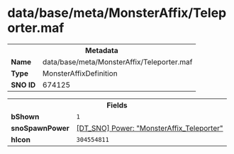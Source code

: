 <h1>data/base/meta/MonsterAffix/Teleporter.maf</h1><table><tr><th colspan="100%">Metadata</th></tr><tr><td><b>Name</b></td><td>data/base/meta/MonsterAffix/Teleporter.maf</td></tr><tr><td><b>Type</b></td><td>MonsterAffixDefinition</td></tr><tr><td><b>SNO ID</b></td><td>674125</td></tr></table>

<table><tr><th colspan="100%">Fields</th></tr><tr><td><b>bShown</b></td><td><code>1</code></td></tr><tr><td><b>snoSpawnPower</b></td><td><a href="..\Power\MonsterAffix_Teleporter.pow.md">[DT_SNO] Power: "MonsterAffix_Teleporter"</a></td></tr><tr><td><b>hIcon</b></td><td><code>304554811</code></td></tr></table>

